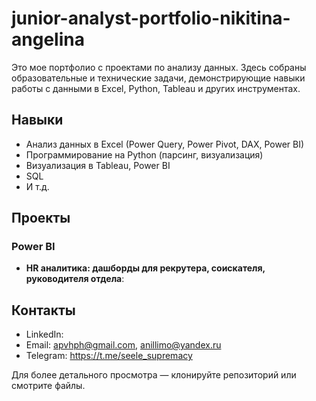 # junior-analyst-portfolio-nikitina-angelina

Это мое портфолио с проектами по анализу данных. Здесь собраны образовательные и технические задачи, демонстрирующие навыки работы с данными в Excel, Python, Tableau и других инструментах.

## Навыки
- Анализ данных в Excel (Power Query, Power Pivot, DAX, Power BI)
- Программирование на Python (парсинг, визуализация)
- Визуализация в Tableau, Power BI
- SQL
- И т.д.

## Проекты

### Power BI
- **HR аналитика: дашборды для рекрутера, соискателя, руководителя отдела**: 



## Контакты
- LinkedIn: 
- Email: apvhph@gmail.com, anillimo@yandex.ru
- Telegram: https://t.me/seele_supremacy

Для более детального просмотра — клонируйте репозиторий или смотрите файлы.
